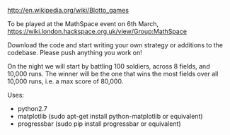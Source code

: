 http://en.wikipedia.org/wiki/Blotto_games

To be played at the MathSpace event on 6th March, https://wiki.london.hackspace.org.uk/view/Group:MathSpace

Download the code and start writing your own strategy or additions to the codebase.
Please push anything you work on!

On the night we will start by battling 100 soldiers, across 8 fields, and 10,000 runs.
The winner will be the one that wins the most fields over all 10,000 runs, i.e. a max score of 80,000.


Uses:

 - python2.7
 - matplotlib (sudo apt-get install python-matplotlib or equivalent)
 - progressbar (sudo pip install progressbar or equivalent)
